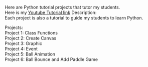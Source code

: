 Here are Python tutorial projects that tutor my students.<br />
Here is my [Youtube Tutorial link](https://www.youtube.com/playlist?list=PLQ1ZMXOUrm4JBtcKH735BSLldano7q7ze)
Description: <br />
Each project is also a tutorial to guide my students to learn Python.<br />

Projects: <br />
Project 1: Class Functions <br />
Project 2: Create Canvas <br />
Project 3: Graphic <br />
Project 4: Event <br />
Project 5: Ball Animation <br />
Project 6: Ball Bounce and Add Paddle Game <br />

